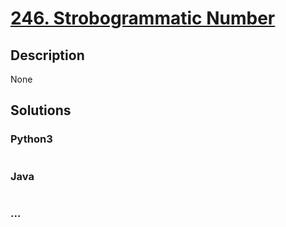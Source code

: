 # [246. Strobogrammatic Number](https://leetcode.com/problems/strobogrammatic-number)

## Description
None


## Solutions


### Python3

```python

```

### Java

```java

```

### ...
```

```
